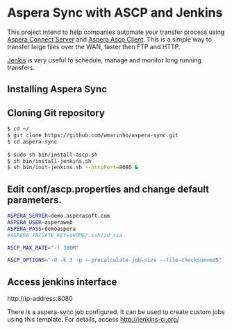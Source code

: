 # Aspera Sync with ASCP and Jenkins

This project intend to help companies automate your transfer process using [Aspera Connect Server](http://asperasoft.com/) and [Aspera Ascp Client](http://downloads.asperasoft.com/en/downloads/50). This is a simple way to transfer large files over the WAN, faster then FTP and HTTP.

[Jenkis](https://jenkins-ci.org/) is very useful to schedule, manage and monitor long running transfers.

Installing Aspera Sync
--

## Cloning Git repository

```sh
$ cd ~/
$ git clone https://github.com/wmarinho/aspera-sync.git
$ cd aspera-sync
  
$ sudo sh bin/install-ascp.sh
$ sh bin/install-jenkins.sh
$ sh bin/init-jenkins.sh --httpPort=8080 &
```

## Edit conf/ascp.properties and change default parameters.  

```sh
ASPERA_SERVER=demo.asperasoft.com
ASPERA_USER=asperaweb
ASPERA_PASS=demoaspera
#ASPERA_PRIVATE_KEY=$HOME/.ssh/id_rsa

ASCP_MAX_RATE="-l 300M"

ASCP_OPTIONS="-d -k 3 -p --precalculate-job-size --file-checksum=md5"

```

## Access jenkins interface

http://ip-address:8080

There is a aspera-sync job configured. It can be used to create custom jobs using this template. For details, access http://jenkins-ci.org/
